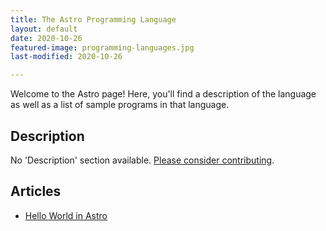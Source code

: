 ```yaml
---
title: The Astro Programming Language
layout: default
date: 2020-10-26
featured-image: programming-languages.jpg
last-modified: 2020-10-26

---
```


Welcome to the Astro page! Here, you'll find a description of the language as well as a list of sample programs in that language.

## Description

No 'Description' section available. [Please consider contributing](https://github.com/TheRenegadeCoder/sample-programs-website).

## Articles

- [Hello World in Astro](https://sampleprograms.io/projects/hello-world/astro)
